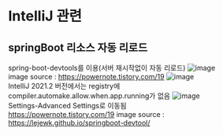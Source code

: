 # IntelliJ 관련
## springBoot 리소스 자동 리로드
spring-boot-devtools를 이용(서버 재시작없이 자동 리로드)
![image](https://user-images.githubusercontent.com/44331989/130376931-0a15fcb0-f05e-43d7-9a25-90b7fd0440ad.png) <br>
image source : https://powernote.tistory.com/19
![image](https://user-images.githubusercontent.com/44331989/130309728-1e26011a-7c96-489e-9d08-67ae9f16b751.png) <br>
IntelliJ 2021.2 버전에서는 registry에 compiler.automake.allow.when.app.running가 없음
![image](https://user-images.githubusercontent.com/44331989/130309763-85d50aea-7639-493b-b1bc-134617442cb3.png) <br>
Settings-Advanced Settings로 이동됨 <br>
https://powernote.tistory.com/19
image source : https://lejewk.github.io/springboot-devtool/
